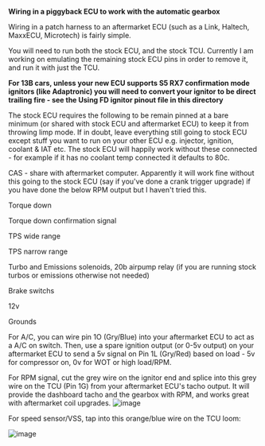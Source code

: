 **Wiring in a piggyback ECU to work with the automatic gearbox**

Wiring in a patch harness to an aftermarket ECU (such as a Link, Haltech, MaxxECU, Microtech) is fairly simple. 

You will need to run both the stock ECU, and the stock TCU. Currently I am working on emulating the remaining stock ECU pins in order to remove it, and run it with just the TCU. 

**For 13B cars, unless your new ECU supports S5 RX7 confirmation mode ignitors (like Adaptronic) you will need to convert your ignitor to be direct trailing fire - see the Using FD ignitor pinout file in this directory**

The stock ECU requires the following to be remain pinned at a bare minimum (or shared with stock ECU and aftermarket ECU) to keep it from throwing limp mode. If in doubt, leave everything still going to stock ECU except stuff you want to run on your other ECU e.g. injector, ignition, coolant & IAT etc. The stock ECU will happily work without these connected - for example if it has no coolant temp connected it defaults to 80c.

CAS - share with aftermarket computer. Apparently it will work fine without this going to the stock ECU (say if you've done a crank trigger upgrade) if you have done the below RPM output but I haven't tried this.

Torque down 

Torque down confirmation signal

TPS wide range

TPS narrow range

Turbo and Emissions solenoids, 20b airpump relay (if you are running stock turbos or emissions otherwise not needed)

Brake switchs

12v

Grounds

For A/C, you can wire pin 1O (Gry/Blue) into your aftermarket ECU to act as a A/C on switch. Then, use a spare ignition output (or 0-5v output) on your aftermarket ECU to send a 5v signal on Pin 1L (Gry/Red) based on load - 5v for compressor on, 0v for WOT or high load/RPM.

For RPM signal, cut the grey wire on the ignitor end and splice into this grey wire on the TCU (Pin 1G) from your aftermarket ECU's tacho output. It will provide the dashboard tacho and the gearbox with RPM, and works great with aftermarket coil upgrades.
![image](https://github.com/drbluetongue/eunoscosmo/assets/12694883/8faabd4f-6372-440b-aa22-9e22a3135bec)

For speed sensor/VSS, tap into this orange/blue wire on the TCU loom:

![image](https://github.com/drbluetongue/eunoscosmo/assets/12694883/d0303252-a21d-4db4-8307-bae3bdf5453c)

